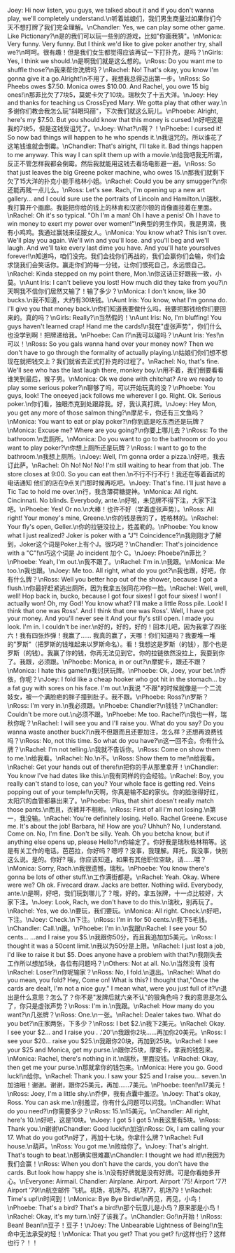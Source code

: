 Joey: Hi now listen, you guys, we talked about it and if you don't wanna play, we'll completely understand.\n听着姑娘们，我们男生商量过如果你们今天不想打牌了我们完全理解。\nChandler: Yes, we can play some other game. Like Pictionary?\n是的我们可以玩一些别的游戏，比如"你画我猜"。\nMonica: Very funny. Very funny. But I think we'd like to give poker another try, shall we?\n呵呵。很有趣！但是我们女生都觉得应该再试一下打扑克，是吗？\nGirls: Yes, I think we should.\n是啊我们就是这么想的。\nRoss: Do you want me to shuffle those?\n我来帮你洗牌吗？\nRachel: No! That's okay, you know I'm gonna give it a go.Alright!\n不用了，我想我总得迈出第一步。\nRoss: So Pheebs owes $7.50. Monica owes $10.00. And Rachel, you owe 15 big ones!\n那菲比欠了7块5，莫妮卡欠了10块。瑞秋欠了十五大洋。\nJoey: Hey and thanks for teaching us CrossEyed Mary. We gotta play that other way.\n多谢你们教会我怎么玩"斜眼玛丽"，下次我们就这么玩儿。\nPhoebe: Alright, here's my $7.50. But you should know that this money is cursed.\n好吧这是我的7块5，但是这钱受诅咒了。\nJoey: What?\n啊？！\nPhoebe: I cursed it! So now bad things will happen to he who spends it.\n我诅咒的。所以谁花了这笔钱谁就会倒霉。\nChandler: That's alright, I'll take it. Bad things happen to me anyway. This way I can split them up with a movie.\n给我吧我无所谓，反正不管怎样我都会倒霉。然后我就能用这钱去看场电影避一避。\nRoss: So that just leaves the big Greene poker machine, who owes 15.\n那我们就剩下欠了15大洋的扑克小能手格林小姐。\nRachel: Could you be any smugger?\n你还能再贱一点儿么。\nRoss: Let's see. Rach, I'm opening up a new art gallery... and I could sure use the portraits of Lincoln and Hamilton.\n瑞秋，我打算开个画廊。我能把你给的钱上的林肯和汉密尔顿的肖像画挂着在里面。\nRachel: Oh it's so typical. "Oh I'm a man! Oh I have a penis! Oh I have to win money to exert my power over women!"\n典型的男生作风，我是男滴，我有小鸡鸡。我通过赢钱来征服女人。\nMonica: You know what? This isn't over. We'll play you again. We'll win and you'll lose. and you'll beg and we'll laugh. And we'll take every last dime you have. And you'll hate yourselves forever!\n知道吗，咱们没完。我们会找你们再战的，我们会赢你们会输，你们会求饶我们会笑话你。赢走你们的每一分钱，让你们恨死自己，永远恨自己。\nRachel: Kinda stepped on my point there, Mon.\n你这话正好跟我一致，小莫。\nAunt Iris: I can't believe you lost! How much did they take from you?\n天啊我不信你们居然又输了！输了多少？\nMonica: I don't know, like 30 bucks.\n我不知道，大约有30块钱。\nAunt Iris: You know, what I'm gonna do. I'll give you that money back.\n你们知道我要做什么吗，我要把那钱给你们要回来的。真的吗？\nGirls: Really?\n当然假的！\nAunt Iris: No, I'm bluffing! You guys haven't learned crap! Hand me the cards!\n我在"虚张声势"，你们什么也没学到啊！把牌递给我。\nPhoebe: Can l?\n我可以碰吗？\nAunt Iris: Yes!\n可以！\nRoss: So you gals wanna hand over your money now? Then we don't have to go through the formality of actually playing.\n姑娘们你们想不想现在就把钱交上？我们就省去正式打扑克的过程了。\nRachel: No, that's fine. We'll see who has the last laugh there, monkey boy.\n用不着，我们倒要看看谁笑到最后，猴子男。\nMonica: Ok we done with chitchat? Are we ready to play some serious poker?\n聊够了吗，可以开始玩真的没？\nPhoebe: You guys, look! The oneeyed jack follows me wherever I go. Right. Ok. Serious poker.\n你们看，独眼杰克到处跟踪我。好，我认真打牌。\nJoey: Hey Mon, you get any more of those salmon thing?\n摩尼卡，你还有三文鱼吗？\nMonica: You want to eat or play poker?\n你到底是吃东西还是玩牌？\nMonica: Excuse me? Where are you going?\n你要上哪儿去？\nRoss: To the bathroom.\n去厕所。\nMonica: Do you want to go to the bathroom or do you want to play poker?\n你想上厕所还是玩牌？\nRoss: I want to go to the bathroom.\n我想上厕所。\nJoey: Well, I'm gonna order a pizza.\n好吧，我去订此萨。\nRachel: Oh No! No! No! I'm still waiting to hear from that job. The store closes at 9:00. So you can eat then.\n不行不行不行！我还在等着面试的电话通知 他们的店在9点关门那时候再吃吧。\nJoey: That's fine. I'll just have a Tic Tac to hold me over.\n行，我含薄荷糖提神。\nMonica: All right. Cincinnati. No blinds. Everybody, ante.\n好啦，未见牌不得下注，大家下注吧。\nPhoebe: Yes! Or no.\n大棒！也许不好（学着虚张声势）。\nRoss: All right! Your money's mine, Greene.\n你的钱是我的了，姓格林的。\nRachel: Your fly's open, Geller.\n你的拉链没拉上，姓盖勒的。\nPhoebe: You know what I just realized? Joker is poker with a "J"! Coincidence?\n我刚刚才了解到，Joker这个词是Poker上有个J。很巧吧？\nChandler: That's joincidence with a "C"!\n巧这个词是 Jo incident 加个 C。\nJoey: Phoebe?\n菲比？\nPhoebe: Yeah, I'm out.\n我不跟了。\nRachel: I'm in.\n我跟。\nMonica: Me too.\n我也跟。\nJoey: Me too. All right, what do you got?\n我也跟，好吧，你有什么牌？\nRoss: Well you better hop out of the shower, because I got a flush.\n你最好赶紧逃出厕所，因为我拿五张同花冲你一脸。\nRachel: Well, well, well! Hop back in, bucko, because I got four sixes! I got four sixes! I won! I actually won! Oh, my God! You know what? I'll make a little Ross pile. Look! I think that one was Ross'. And I think that one was Ross'. Well, I have got your money. And you'll never see it And your fly's still open. I made you look. I'm in. I couldn't be iner.\n好的，好的，好的！回本儿吧，因为我拿了四张六！我有四张炸弹！我赢了…… 我真的赢了，天哪！你们知道吗？我要堆一堆的"罗斯"（把罗斯的钱堆起来以罗斯命名）。看！我想这是罗斯（的钱），那个也是罗斯（的钱）。我赢了你的钱，你再无法见到它。你的拉链依然没拉上，我耍到你了。我跟，必须跟。\nPhoebe: Monica, in or out?\n摩妮卡，跟还不跟？\nMonica: I hate this game!\n我讨厌玩牌。\nPhoebe: Ok, Joey, your bet.\n乔依，你呢？\nJoey: I fold like a cheap hooker who got hit in the stomach... by a fat guy with sores on his face. I'm out.\n我说 "不跟"的时候就像是一个二流妓女，被一个满脸疤的胖子撞到肚子。我不跟。\nPhoebe: Ross?\n罗斯？\nRoss: I'm very in.\n我必须跟。\nPhoebe: Chandler?\n钱钱？\nChandler: Couldn't be more out.\n必须不跟。\nPhoebe: Me too. Rachel?\n我也一样，瑞秋你呢？\nRachel: I will see you and I'll raise you. What do you say? Do you wanna waste another buck?\n我不但跟而且还要加注，怎么样？还想再浪费钱吗？\nRoss: No, not this time. So what do you have?\n这一回不会。你有什么牌？\nRachel: I'm not telling.\n我就不告诉你。\nRoss: Come on show them to me.\n给我看。\nRachel: No.\n不。\nRoss: Show them to me!\n给我看。\nRachel: Get your hands out of there!\n把你的手从那里拿开！\nChandler: You know I've had dates like this.\n我有同样的约会经验。\nRachel: Boy, you really can't stand to lose, can you? Your whole face is getting red. Veins popping out of your temple!\n天啊，你真是输不起的家伙。你的脸涨得好红，太阳穴的血管都暴出来了。\nPhoebe: Plus, that shirt doesn't really match those pants.\n而且，衣裤并不相称。\nRoss: First of all I'm not losing.\n第一，我没输。\nRachel: You're definitely losing. Hello. Rachel Greene. Excuse me. It's about the job! Barbara, hi! How are you? Uhhuh? No, I understand. Come on. No, I'm fine. Don't be silly. Yeah. Oh you betcha know, but if anything else opens up, please Hello?\n你输定了。你好我是瑞秋格林稍等。这是有关工作的电话。芭芭拉，你好吗？嗯哼？没事，我理解。拜托，我没事，快别这么说。是的。你好? 哦，你应该知道，如果有其他职位空缺，请……喂？\nMonica: Sorry, Rach.\n我很遗憾，瑞秋。\nPhoebe: You know there's gonna be lots of other stuff.\n工作满街都是。\nRachel: Yeah. Okay. Where were we? Oh ok. Fivecard draw. Jacks are better. Nothing wild. Everybody, ante.\n是啊，好吧，我们玩到哪儿了？哦，好的。拿五张牌，十一点比较好，大家下注。\nJoey: Look, Rach, we don't have to do this.\n瑞秋，别再玩了。\nRachel: Yes, we do.\n要玩，我们要玩。\nMonica: All right. Check.\n好吧，下注。\nJoey: Check.\n下注。\nRoss: I'm in for 50 cents.\n我下5毛钱。\nChandler: Call.\n跟。\nPhoebe: I'm in.\n我跟\nRachel: I see your 50 cents... ...and I raise you $5.\n我跟你50分，而且我追加加5美元。\nRoss: I thought it was a 50cent limit.\n我以为50分是上限。\nRachel: I just lost a job, I'd like to raise it but $5. Does anyone have a problem with that?\n我刚失去工作所以想加5块，各位有问题吗？\nOthers: Not at all. No.\n当然没有 没有\nRachel: Loser?\n你呢输家？\nRoss: No, I fold.\n退出。\nRachel: What do you mean, you fold? Hey, Come on! What is this? I thought that,"Once the cards are dealt, I'm not a nice guy." I mean what, were you just full of it?\n退出是什么意思？怎么了？你不是"发牌后就六亲不认"的狠角色吗？我的意思是怎么了，你只是虚张声势？\nRoss: I'm in.\n我跟。\nRachel: How many do you want?\n几张牌？\nRoss: One.\n一张。\nRachel: Dealer takes two. What do you bet?\n庄家两张，下多少？\nRoss: I bet $2.\n我下2美元。\nRachel: Okay. I see your $2... and I raise you . .'20'\n我跟你2块……再加你20美元。\nRoss: I see your $20... raise you $25.\n我跟你20块，再加到25块。\nRachel: I see your $25 and Monica, get my purse.\n跟你25块，摩妮卡，拿我的钱包来。\nMonica: Rachel, there's nothing in it.\n瑞秋，里面没钱。\nRachel: Okay, then get me your purse.\n那就拿你的钱包来。\nMonica: Here you go. Good luck!\n给你。\nRachel: Thank you. I saw your $25 and I raise you... seven.\n加油哦！谢谢。谢谢，跟你25美元，再加……7美元。\nPhoebe: teen!\n17美元！\nRoss: Joey, I'm a little shy.\n乔伊，我有点囊中羞涩。\nJoey: That's okay, Ross. You can ask me.\n别羞涩，你有什么问题可以问我。\nChandler: What do you need?\n你需要多少？\nRoss: 15.\n15美元。\nChandler: All right, here's 10.\n好吧，这是10块。\nJoey: I got 5 I got 5.\n我这里有5块。\nRoss: Thank you.\n谢谢\nChandler: Good luck!\n加油\nRoss: Ok, I am calling your 17. What do you got?\n好了，再加十七块。你拿什么牌？\nRachel: Full house.\n葫芦。\nRoss: You got me.\n败给你了。\nJoey: That's alright. That's tough to beat.\n那确实很难赢\nChandler: I thought we had it!\n我因为我们会赢！\nRoss: When you don't have the cards, you don't have the cards. But look how happy she is.\n没有好牌就是没有好牌。可是你看她多开心。\nEveryone: Airmail. Chandler: Airplane. Airport. Airport '75! Airport '77! Airport '79!\n航空邮件 飞机。机场，机场75。机场77，机场79！\nRachel: Time's up!\n时间到！\nMonica: Bye Bye Birdie!\n再见，再见，小鸟！\nPhoebe: That's a bird? That's a bird!\n那个玩意儿是小鸟？原来那是小鸟！\nRachel: Okay, it's my turn.\n好了该我了。\nChandler: Go!\n开始！\nRoss: Bean! Bean!\n豆子！豆子！\nJoey: The Unbearable Lightness of Being!\n生命中无法承受的轻！\nMonica: That you get? That you get? !\n这样也行？这样也行？！！
        
